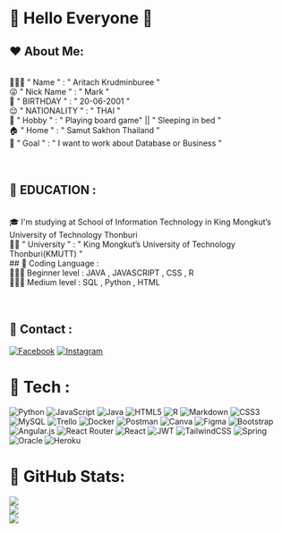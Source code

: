 
# 👏 Hello Everyone 👏
## ❤️ About Me: 
<br>🧑🏽‍💻 " Name " : " Aritach Krudminburee " <br>😜 " Nick Name " : " Mark "<br>🥳 " BIRTHDAY  " : " 20-06-2001 "<br>😌 " NATIONALITY  " : " THAI "<br>🥰 " Hobby " : " Playing board game" || " Sleeping in bed "<br>🏠 " Home " : " Samut Sakhon Thailand "<br>
📌 " Goal " : " I want to work about Database or Business " <br>
<br>
<br>
## 🧡 EDUCATION :
<br>
🎓 I'm studying at School of Information Technology in King Mongkut’s University of Technology Thonburi  <br>🧑‍🎓 " University " : " King Mongkut’s University of Technology Thonburi(KMUTT) "
<br> 
## 💛 Coding Language : 
<br>
🧑🏽‍💻 Beginner level : JAVA ,  JAVASCRIPT , CSS , R<br>🧑🏽‍💻 Medium level : SQL , Python , HTML <br><br>
<br>


## 💚 Contact :
[![Facebook](https://img.shields.io/badge/Facebook-%231877F2.svg?logo=Facebook&logoColor=white)](https://facebook.com/markkArit) [![Instagram](https://img.shields.io/badge/Instagram-%23E4405F.svg?logo=Instagram&logoColor=white)](https://instagram.com/mark_aritach) 

# 💙 Tech :
![Python](https://img.shields.io/badge/python-3670A0?style=plastic&logo=python&logoColor=ffdd54) ![JavaScript](https://img.shields.io/badge/javascript-%23323330.svg?style=plastic&logo=javascript&logoColor=%23F7DF1E) ![Java](https://img.shields.io/badge/java-%23ED8B00.svg?style=plastic&logo=java&logoColor=white) ![HTML5](https://img.shields.io/badge/html5-%23E34F26.svg?style=plastic&logo=html5&logoColor=white) ![R](https://img.shields.io/badge/r-%23276DC3.svg?style=plastic&logo=r&logoColor=white) ![Markdown](https://img.shields.io/badge/markdown-%23000000.svg?style=plastic&logo=markdown&logoColor=white) ![CSS3](https://img.shields.io/badge/css3-%231572B6.svg?style=plastic&logo=css3&logoColor=white) ![MySQL](https://img.shields.io/badge/mysql-%2300f.svg?style=plastic&logo=mysql&logoColor=white) ![Trello](https://img.shields.io/badge/Trello-%23026AA7.svg?style=plastic&logo=Trello&logoColor=white) ![Docker](https://img.shields.io/badge/docker-%230db7ed.svg?style=plastic&logo=docker&logoColor=white) ![Postman](https://img.shields.io/badge/Postman-FF6C37?style=plastic&logo=postman&logoColor=white) ![Canva](https://img.shields.io/badge/Canva-%2300C4CC.svg?style=plastic&logo=Canva&logoColor=white) 	![Figma](https://img.shields.io/badge/figma-%23F24E1E.svg?style=plastic&logo=figma&logoColor=white) ![Bootstrap](https://img.shields.io/badge/bootstrap-%23563D7C.svg?style=plastic&logo=bootstrap&logoColor=white) ![Angular.js](https://img.shields.io/badge/angular.js-%23E23237.svg?style=plastic&logo=angularjs&logoColor=white) ![React Router](https://img.shields.io/badge/React_Router-CA4245?style=plastic&logo=react-router&logoColor=white) ![React](https://img.shields.io/badge/react-%2320232a.svg?style=plastic&logo=react&logoColor=%2361DAFB) ![JWT](https://img.shields.io/badge/JWT-black?style=plastic&logo=JSON%20web%20tokens) ![TailwindCSS](https://img.shields.io/badge/tailwindcss-%2338B2AC.svg?style=plastic&logo=tailwind-css&logoColor=white) ![Spring](https://img.shields.io/badge/spring-%236DB33F.svg?style=plastic&logo=spring&logoColor=white) ![Oracle](https://img.shields.io/badge/Oracle-F80000?style=plastic&logo=oracle&logoColor=white) ![Heroku](https://img.shields.io/badge/heroku-%23430098.svg?style=plastic&logo=heroku&logoColor=white)
# 💜 GitHub Stats:
![](https://github-readme-stats.vercel.app/api?username=aritachkrudminburee&theme=nord&hide_border=true&include_all_commits=false&count_private=false)<br/>
![](https://github-readme-streak-stats.herokuapp.com/?user=aritachkrudminburee&theme=nord&hide_border=true)<br/>
![](https://github-readme-stats.vercel.app/api/top-langs/?username=aritachkrudminburee&theme=nord&hide_border=true&include_all_commits=false&count_private=false&layout=compact)
